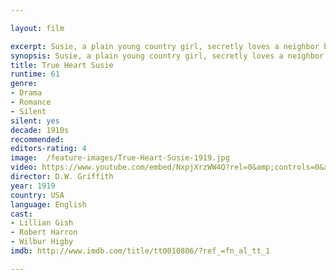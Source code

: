 ```yaml
---

layout: film

excerpt: Susie, a plain young country girl, secretly loves a neighbor boy, William. She believes in him and sacrifices much of her own happiness to promote his own ambitions, all without his knowledge. Eventually he rises to a position of success and sophistication, and Susie realizes that she has through her own efforts raised him to a level where he is inaccessible to her.
synopsis: Susie, a plain young country girl, secretly loves a neighbor boy, William. She believes in him and sacrifices much of her own happiness to promote his own ambitions, all without his knowledge. Eventually he rises to a position of success and sophistication, and Susie realizes that she has through her own efforts raised him to a level where he is inaccessible to her.
title: True Heart Susie
runtime: 61
genre: 
- Drama
- Romance
- Silent
silent: yes
decade: 1910s
recommended: 
editors-rating: 4
image:  /feature-images/True-Heart-Susie-1919.jpg 
video: https://www.youtube.com/embed/NxpjXrzWW4Q?rel=0&amp;controls=0&amp;showinfo=0
director: D.W. Griffith
year: 1919
country: USA
language: English
cast:
- Lillian Gish
- Robert Harron
- Wilbur Higby
imdb: http://www.imdb.com/title/tt0010806/?ref_=fn_al_tt_1

---
```

